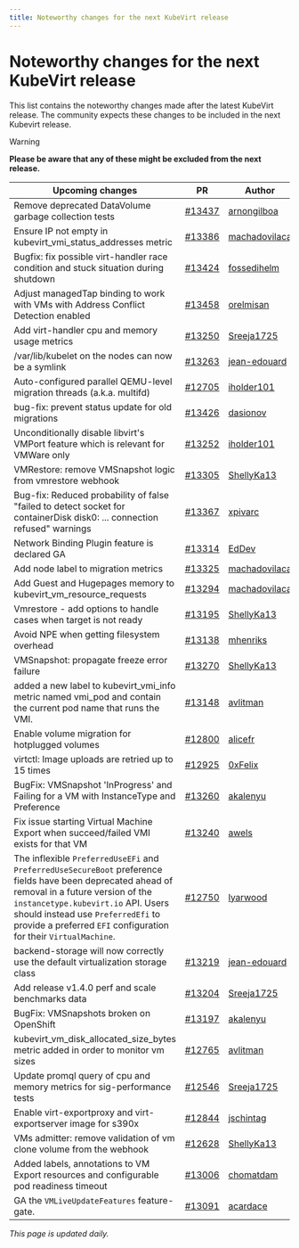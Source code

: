 ```yaml
---
title: Noteworthy changes for the next KubeVirt release
---
```


# Noteworthy changes for the next KubeVirt release

This list contains the noteworthy changes made after the latest KubeVirt release. The community expects these changes to be included in the next Kubevirt release.

> [!WARNING]
> **Please be aware that any of these might be excluded from the next release.**

| Upcoming changes | PR                                                                   | Author                                          |
|------------------|----------------------------------------------------------------------|-------------------------------------------------|
| Remove deprecated DataVolume garbage collection tests  | [#13437](https://github.com/kubevirt/kubevirt/pull/13437) | [arnongilboa](https://github.com/arnongilboa) |
| Ensure IP not empty in kubevirt_vmi_status_addresses metric  | [#13386](https://github.com/kubevirt/kubevirt/pull/13386) | [machadovilaca](https://github.com/machadovilaca) |
| Bugfix: fix possible virt-handler race condition and stuck situation during shutdown  | [#13424](https://github.com/kubevirt/kubevirt/pull/13424) | [fossedihelm](https://github.com/fossedihelm) |
| Adjust managedTap binding to work with VMs with Address Conflict Detection enabled  | [#13458](https://github.com/kubevirt/kubevirt/pull/13458) | [orelmisan](https://github.com/orelmisan) |
| Add virt-handler cpu and memory usage metrics  | [#13250](https://github.com/kubevirt/kubevirt/pull/13250) | [Sreeja1725](https://github.com/Sreeja1725) |
| /var/lib/kubelet on the nodes can now be a symlink  | [#13263](https://github.com/kubevirt/kubevirt/pull/13263) | [jean-edouard](https://github.com/jean-edouard) |
| Auto-configured parallel QEMU-level migration threads (a.k.a. multifd)  | [#12705](https://github.com/kubevirt/kubevirt/pull/12705) | [iholder101](https://github.com/iholder101) |
| bug-fix: prevent status update for old migrations  | [#13426](https://github.com/kubevirt/kubevirt/pull/13426) | [dasionov](https://github.com/dasionov) |
| Unconditionally disable libvirt's VMPort feature which is relevant for VMWare only  | [#13252](https://github.com/kubevirt/kubevirt/pull/13252) | [iholder101](https://github.com/iholder101) |
| VMRestore: remove VMSnapshot logic from vmrestore webhook  | [#13305](https://github.com/kubevirt/kubevirt/pull/13305) | [ShellyKa13](https://github.com/ShellyKa13) |
| Bug-fix: Reduced probability of false "failed to detect socket for containerDisk disk0: ... connection refused" warnings  | [#13367](https://github.com/kubevirt/kubevirt/pull/13367) | [xpivarc](https://github.com/xpivarc) |
| Network Binding Plugin feature is declared GA  | [#13314](https://github.com/kubevirt/kubevirt/pull/13314) | [EdDev](https://github.com/EdDev) |
| Add node label to migration metrics  | [#13325](https://github.com/kubevirt/kubevirt/pull/13325) | [machadovilaca](https://github.com/machadovilaca) |
| Add Guest and Hugepages memory to kubevirt_vm_resource_requests  | [#13294](https://github.com/kubevirt/kubevirt/pull/13294) | [machadovilaca](https://github.com/machadovilaca) |
| Vmrestore - add options to handle cases when target is not ready  | [#13195](https://github.com/kubevirt/kubevirt/pull/13195) | [ShellyKa13](https://github.com/ShellyKa13) |
| Avoid NPE when getting filesystem overhead  | [#13138](https://github.com/kubevirt/kubevirt/pull/13138) | [mhenriks](https://github.com/mhenriks) |
| VMSnapshot: propagate freeze error failure  | [#13270](https://github.com/kubevirt/kubevirt/pull/13270) | [ShellyKa13](https://github.com/ShellyKa13) |
| added a new label to kubevirt_vmi_info metric named vmi_pod and contain the current pod name that runs the VMI.  | [#13148](https://github.com/kubevirt/kubevirt/pull/13148) | [avlitman](https://github.com/avlitman) |
| Enable volume migration for hotplugged volumes  | [#12800](https://github.com/kubevirt/kubevirt/pull/12800) | [alicefr](https://github.com/alicefr) |
| virtctl: Image uploads are retried up to 15 times  | [#12925](https://github.com/kubevirt/kubevirt/pull/12925) | [0xFelix](https://github.com/0xFelix) |
| BugFix: VMSnapshot 'InProgress' and Failing for a VM with InstanceType and Preference  | [#13260](https://github.com/kubevirt/kubevirt/pull/13260) | [akalenyu](https://github.com/akalenyu) |
| Fix issue starting Virtual Machine Export when succeed/failed VMI exists for that VM  | [#13240](https://github.com/kubevirt/kubevirt/pull/13240) | [awels](https://github.com/awels) |
| The inflexible `PreferredUseEFi` and `PreferredUseSecureBoot` preference fields have been deprecated ahead of removal in a future version of the `instancetype.kubevirt.io` API. Users should instead use `PreferredEfi` to provide a preferred `EFI` configuration for their `VirtualMachine`.  | [#12750](https://github.com/kubevirt/kubevirt/pull/12750) | [lyarwood](https://github.com/lyarwood) |
| backend-storage will now correctly use the default virtualization storage class  | [#13219](https://github.com/kubevirt/kubevirt/pull/13219) | [jean-edouard](https://github.com/jean-edouard) |
| Add release v1.4.0 perf and scale benchmarks data  | [#13204](https://github.com/kubevirt/kubevirt/pull/13204) | [Sreeja1725](https://github.com/Sreeja1725) |
| BugFix: VMSnapshots broken on OpenShift  | [#13197](https://github.com/kubevirt/kubevirt/pull/13197) | [akalenyu](https://github.com/akalenyu) |
| kubevirt_vm_disk_allocated_size_bytes metric added in order to monitor vm sizes  | [#12765](https://github.com/kubevirt/kubevirt/pull/12765) | [avlitman](https://github.com/avlitman) |
| Update promql query of cpu and memory metrics for sig-performance tests  | [#12546](https://github.com/kubevirt/kubevirt/pull/12546) | [Sreeja1725](https://github.com/Sreeja1725) |
| Enable virt-exportproxy and virt-exportserver image for s390x  | [#12844](https://github.com/kubevirt/kubevirt/pull/12844) | [jschintag](https://github.com/jschintag) |
| VMs admitter: remove validation of vm clone volume from the webhook  | [#12628](https://github.com/kubevirt/kubevirt/pull/12628) | [ShellyKa13](https://github.com/ShellyKa13) |
| Added labels, annotations to VM Export resources and configurable pod readiness timeout  | [#13006](https://github.com/kubevirt/kubevirt/pull/13006) | [chomatdam](https://github.com/chomatdam) |
| GA the `VMLiveUpdateFeatures` feature-gate.  | [#13091](https://github.com/kubevirt/kubevirt/pull/13091) | [acardace](https://github.com/acardace) |


_This page is updated daily._
